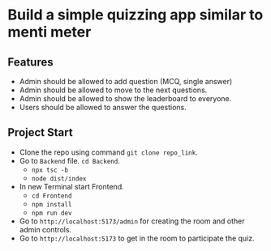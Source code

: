 # Build a simple quizzing app similar to menti meter

## Features
  - Admin should be allowed to add question (MCQ, single answer)
  - Admin should be allowed to move to the next questions.
  - Admin should be allowed to show the leaderboard to everyone.
  - Users should be allowed to answer the questions.

## Project Start
- Clone the repo using command `git clone repo_link`.
- Go to `Backend` file. `cd Backend`.
  - `npx tsc -b`
  - `node dist/index`
- In new Terminal start Frontend.
  - `cd Frontend`
  - `npm install`
  - `npm run dev`
- Go to `http://localhost:5173/admin` for creating the room and other admin controls.
- Go to `http://localhost:5173` to get in the room to participate the quiz. 
